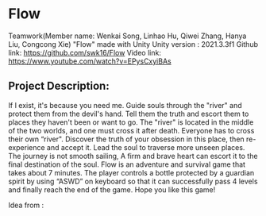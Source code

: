 # Flow

Teamwork(Member name: Wenkai Song, Linhao Hu, Qiwei Zhang, Hanya Liu, Congcong Xie)
"Flow" made with Unity
Unity version : 2021.3.3f1
Github link: https://github.com/swk16/Flow
Video link: https://www.youtube.com/watch?v=EPysCxyiBAs 

## Project Description:

If I exist, it's because you need me.
Guide souls through the "river" and protect them from the devil's hand.
Tell them the truth and escort them to places they haven't been or want to go.
The "river" is located in the middle of the two worlds, and one must cross it after death.
Everyone has to cross their own “river".
Discover the truth of your obsession in this place, then re-experience and accept it.
Lead the soul to traverse more unseen places.
The journey is not smooth sailing,
A firm and brave heart can escort it to the final destination of the soul.
Flow is an adventure and survival game that takes about 7 minutes. The player controls a bottle protected
by a guardian spirit by using “ASWD” on keyboard so that it can successfully pass 4 levels and finally
reach the end of the game. Hope you like this game!


Idea from :



